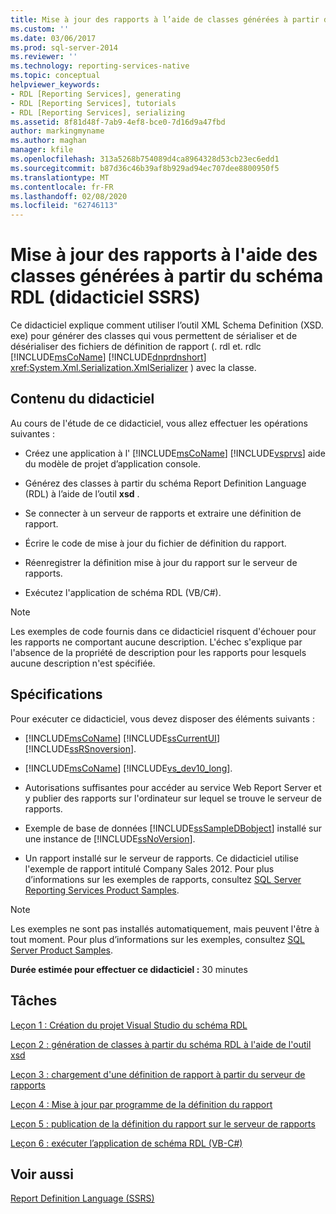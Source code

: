 ```yaml
---
title: Mise à jour des rapports à l’aide de classes générées à partir du schéma RDL (didacticiel SSRS) | Microsoft Docs
ms.custom: ''
ms.date: 03/06/2017
ms.prod: sql-server-2014
ms.reviewer: ''
ms.technology: reporting-services-native
ms.topic: conceptual
helpviewer_keywords:
- RDL [Reporting Services], generating
- RDL [Reporting Services], tutorials
- RDL [Reporting Services], serializing
ms.assetid: 8f81d48f-7ab9-4ef8-bce0-7d16d9a47fbd
author: markingmyname
ms.author: maghan
manager: kfile
ms.openlocfilehash: 313a5268b754089d4ca8964328d53cb23ec6edd1
ms.sourcegitcommit: b87d36c46b39af8b929ad94ec707dee8800950f5
ms.translationtype: MT
ms.contentlocale: fr-FR
ms.lasthandoff: 02/08/2020
ms.locfileid: "62746113"
---
```

# <a name="updating-reports-using-classes-generated-from-the-rdl-schema-ssrs-tutorial"></a>Mise à jour des rapports à l'aide des classes générées à partir du schéma RDL (didacticiel SSRS)
  Ce didacticiel explique comment utiliser l’outil XML Schema Definition (XSD. exe) pour générer des classes qui vous permettent de sérialiser et de désérialiser des fichiers de définition de rapport (. rdl et. rdlc [!INCLUDE[msCoName](../includes/msconame-md.md)] [!INCLUDE[dnprdnshort](../includes/dnprdnshort-md.md)] <xref:System.Xml.Serialization.XmlSerializer> ) avec la classe.  
  
## <a name="what-you-will-learn"></a>Contenu du didacticiel  
 Au cours de l'étude de ce didacticiel, vous allez effectuer les opérations suivantes :  
  
-   Créez une application à l' [!INCLUDE[msCoName](../includes/msconame-md.md)] [!INCLUDE[vsprvs](../includes/vsprvs-md.md)] aide du modèle de projet d’application console.  
  
-   Générez des classes à partir du schéma Report Definition Language (RDL) à l’aide de l’outil **xsd** .  
  
-   Se connecter à un serveur de rapports et extraire une définition de rapport.  
  
-   Écrire le code de mise à jour du fichier de définition du rapport.  
  
-   Réenregistrer la définition mise à jour du rapport sur le serveur de rapports.  
  
-   Exécutez l'application de schéma RDL (VB/C#).  
  
> [!NOTE]  
>  Les exemples de code fournis dans ce didacticiel risquent d'échouer pour les rapports ne comportant aucune description. L'échec s'explique par l'absence de la propriété de description pour les rapports pour lesquels aucune description n'est spécifiée.  
  
## <a name="requirements"></a>Spécifications  
 Pour exécuter ce didacticiel, vous devez disposer des éléments suivants :  
  
-   [!INCLUDE[msCoName](../includes/msconame-md.md)] [!INCLUDE[ssCurrentUI](../includes/sscurrentui-md.md)] [!INCLUDE[ssRSnoversion](../includes/ssrsnoversion-md.md)].  
  
-   [!INCLUDE[msCoName](../includes/msconame-md.md)] [!INCLUDE[vs_dev10_long](../includes/vs-dev10-long-md.md)].  
  
-   Autorisations suffisantes pour accéder au service Web Report Server et y publier des rapports sur l'ordinateur sur lequel se trouve le serveur de rapports.  
  
-   Exemple de base de données [!INCLUDE[ssSampleDBobject](../includes/sssampledbobject-md.md)] installé sur une instance de [!INCLUDE[ssNoVersion](../includes/ssnoversion-md.md)].  
  
-   Un rapport installé sur le serveur de rapports. Ce didacticiel utilise l'exemple de rapport intitulé Company Sales 2012. Pour plus d’informations sur les exemples de rapports, consultez [SQL Server Reporting Services Product Samples](https://go.microsoft.com/fwlink/?LinkId=177889).  
  
> [!NOTE]  
>  Les exemples ne sont pas installés automatiquement, mais peuvent l'être à tout moment. Pour plus d’informations sur les exemples, consultez [SQL Server Product Samples](https://go.microsoft.com/fwlink/?LinkId=182887).  
  
 **Durée estimée pour effectuer ce didacticiel :** 30 minutes  
  
## <a name="tasks"></a>Tâches  
 [Leçon 1 : Création du projet Visual Studio du schéma RDL](../../2014/tutorials/lesson-1-create-the-rdl-schema-visual-studio-project.md)  
  
 [Leçon 2 : génération de classes à partir du schéma RDL à l'aide de l'outil xsd](../../2014/tutorials/lesson-2-generate-classes-from-the-rdl-schema-using-the-xsd-tool.md)  
  
 [Leçon 3 : chargement d'une définition de rapport à partir du serveur de rapports](../../2014/tutorials/lesson-3-load-a-report-definition-from-the-report-server.md)  
  
 [Leçon 4 : Mise à jour par programme de la définition du rapport](../../2014/tutorials/lesson-4-update-the-report-definition-programmatically.md)  
  
 [Leçon 5 : publication de la définition du rapport sur le serveur de rapports](../../2014/tutorials/lesson-5-publish-the-report-definition-to-the-report-server.md)  
  
 [Leçon 6 : exécuter l’application de schéma RDL &#40;VB-C&#35;&#41;](../../2014/tutorials/lesson-6-run-the-rdl-schema-application-vb-csharp.md)  
  
## <a name="see-also"></a>Voir aussi  
 [Report Definition Language &#40;SSRS&#41;](../reporting-services/reports/report-definition-language-ssrs.md)  
  
  
